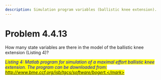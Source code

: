 ```yaml
---
description: Simulation program variables (ballistic knee extension).
---
```


# Problem 4.4.13

How many state variables are there in the model of the ballistic knee extension (Listing 4)?



_<mark style="color:blue;">Listing 4: Matlab program for simulation of a maximal effort ballistic knee extension. The program can be downloaded from: http://www.bme.ccf.org/isb/tgcs/software/bogert.</mark>_
